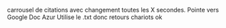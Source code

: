 carrousel de citations avec changement toutes les X secondes.
Pointe vers Google Doc Azur
Utilise le .txt donc retours chariots ok
